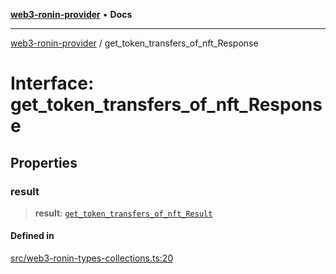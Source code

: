 [**web3-ronin-provider**](../README.md) • **Docs**

***

[web3-ronin-provider](../globals.md) / get\_token\_transfers\_of\_nft\_Response

# Interface: get\_token\_transfers\_of\_nft\_Response

## Properties

### result

> **result**: [`get_token_transfers_of_nft_Result`](get_token_transfers_of_nft_Result.md)

#### Defined in

[src/web3-ronin-types-collections.ts:20](https://github.com/chuacw/web3-ronin-provider/blob/ce08d460e2589edd5c5b854bf0bd2f7be4e0431f/src/web3-ronin-types-collections.ts#L20)
